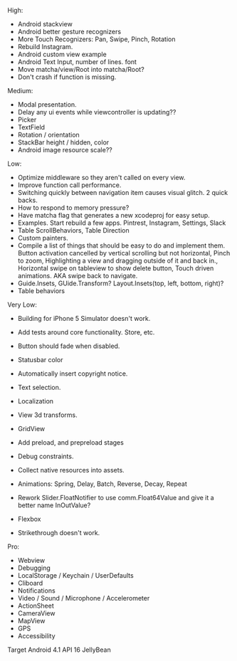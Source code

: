 High:
* Android stackview
* Android better gesture recognizers
* More Touch Recognizers: Pan, Swipe, Pinch, Rotation
* Rebuild Instagram.
* Android custom view example
* Android Text Input, number of lines. font
* Move matcha/view/Root into matcha/Root?
* Don't crash if function is missing.

Medium:
* Modal presentation.
* Delay any ui events while viewcontroller is updating??
* Picker
* TextField
* Rotation / orientation
* StackBar height / hidden, color
* Android image resource scale??

Low:
* Optimize middleware so they aren't called on every view.
* Improve function call performance.
* Switching quickly between navigation item causes visual glitch. 2 quick backs.
* How to respond to memory pressure?
* Have matcha flag that generates a new xcodeproj for easy setup.
* Examples. Start rebuild a few apps. Pintrest, Instagram, Settings, Slack
* Table ScrollBehaviors, Table Direction
* Custom painters.
* Compile a list of things that should be easy to do and implement them. Button activation cancelled by vertical scrolling but not horizontal, Pinch to zoom, Highlighting a view and dragging outside of it and back in., Horizontal swipe on tableview to show delete button, Touch driven animations. AKA swipe back to navigate.
* Guide.Insets, GUide.Transform? Layout.Insets(top, left, bottom, right)?
* Table behaviors

Very Low:
* Building for iPhone 5 Simulator doesn't work.
* Add tests around core functionality. Store, etc.
* Button should fade when disabled.
* Statusbar color
* Automatically insert copyright notice.
* Text selection.
* Localization
* View 3d transforms.
* GridView
* Add preload, and prepreload stages
* Debug constraints.
* Collect native resources into assets.
* Animations: Spring, Delay, Batch, Reverse, Decay, Repeat
* Rework Slider.FloatNotifier to use comm.Float64Value and give it a better name InOutValue?
* Flexbox

* Strikethrough doesn't work.

Pro:
* Webview
* Debugging
* LocalStorage / Keychain / UserDefaults
* Cliboard
* Notifications
* Video / Sound / Microphone / Accelerometer
* ActionSheet
* CameraView
* MapView
* GPS
* Accessibility

Target Android 4.1 API 16 JellyBean